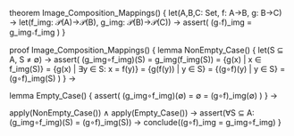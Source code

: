 theorem Image_Composition_Mappings() {
  let(A,B,C: Set, f: A→B, g: B→C) →
  let(f_img: 𝒫(A)→𝒫(B), g_img: 𝒫(B)→𝒫(C)) →
  assert(
    (g∘f)_img = g_img∘f_img
  )
}

proof Image_Composition_Mappings() {
  lemma NonEmpty_Case() {
    let(S ⊆ A, S ≠ ∅) →
    assert(
      (g_img∘f_img)(S)
      = g_img(f_img(S))
      = {g(x) | x ∈ f_img(S)}
      = {g(x) | ∃y ∈ S: x = f(y)}
      = {g(f(y)) | y ∈ S}
      = {(g∘f)(y) | y ∈ S}
      = (g∘f)_img(S)
    )
  } →
  
  lemma Empty_Case() {
    assert(
      (g_img∘f_img)(∅)
      = ∅
      = (g∘f)_img(∅)
    )
  } →
  
  apply(NonEmpty_Case()) ∧ apply(Empty_Case()) →
  assert(∀S ⊆ A: (g_img∘f_img)(S) = (g∘f)_img(S)) →
  conclude((g∘f)_img = g_img∘f_img)
}